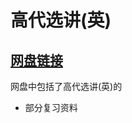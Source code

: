 # 高代选讲(英)

## [网盘链接](https://cloud.tsinghua.edu.cn/d/606b8e84e72e4af0a603/)

网盘中包括了高代选讲(英)的

- 部分复习资料

